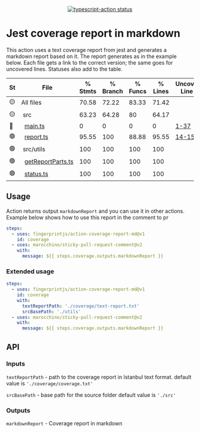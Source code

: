 <p align="center">
  <a href="https://github.com/actions/typescript-action/actions"><img alt="typescript-action status" src="https://github.com/actions/typescript-action/workflows/build-test/badge.svg"></a>
</p>

# Jest coverage report in markdown

This action uses a text coverage report from jest and generates a markdown report based on it.
The report generates as in the example below. Each file gets a link to the correct version; the same goes for uncovered lines.
Statuses also add to the table.

St|File                | % Stmts | % Branch | % Funcs | % Lines | Uncovered Line #s
--|--------------------|---------|----------|---------|---------|-------------------
🟡|All files           |   70.58 |    72.22 |   83.33 |   71.42 |                   
🟡|&nbsp;src|   63.23 |    64.28 |      80 |   64.17 |                   
🔴|&nbsp;&nbsp;[main.ts](https://github.com/fingerprintjs/action-coverage-report-md/blob/80148ef2d10c51d31e3a472c61ce2ead8b68a2e1/src/main.ts)|       0 |        0 |       0 |       0 |[1-37](https://github.com/fingerprintjs/action-coverage-report-md/blob/80148ef2d10c51d31e3a472c61ce2ead8b68a2e1/src/main.ts#L1-L37)
🟢|&nbsp;&nbsp;[report.ts](https://github.com/fingerprintjs/action-coverage-report-md/blob/80148ef2d10c51d31e3a472c61ce2ead8b68a2e1/src/report.ts)|   95.55 |      100 |   88.88 |   95.55 |[14-15](https://github.com/fingerprintjs/action-coverage-report-md/blob/80148ef2d10c51d31e3a472c61ce2ead8b68a2e1/src/report.ts#L14-L15)
🟢|&nbsp;src/utils|     100 |      100 |     100 |     100 |                   
🟢|&nbsp;&nbsp;[getReportParts.ts](https://github.com/fingerprintjs/action-coverage-report-md/blob/80148ef2d10c51d31e3a472c61ce2ead8b68a2e1/src/utils/getReportParts.ts)|     100 |      100 |     100 |     100 |
🟢|&nbsp;&nbsp;[status.ts](https://github.com/fingerprintjs/action-coverage-report-md/blob/80148ef2d10c51d31e3a472c61ce2ead8b68a2e1/src/utils/status.ts)|     100 |      100 |     100 |     100 |


## Usage

Action returns output `markdownReport` and you can use it in other actions.
Example below shows how to use this report in the comment to pr

```yaml
steps:
  - uses: fingerprintjs/action-coverage-report-md@v1
    id: coverage
  - uses: marocchino/sticky-pull-request-comment@v2
    with:
      message: ${{ steps.coverage.outputs.markdownReport }}
```

### Extended usage

```yaml
steps:
  - uses: fingerprintjs/action-coverage-report-md@v1
    id: coverage
    with:
      textReportPath: './coverage/text-report.txt'
      srcBasePath: './utils'
  - uses: marocchino/sticky-pull-request-comment@v2
    with:
      message: ${{ steps.coverage.outputs.markdownReport }}
```

## API

### Inputs

`textReportPath` - path to the coverage report in Istanbul text format.
default value is `'./coverage/coverage.txt'`

`srcBasePath` - base path for the source folder
default value is `'./src'`

### Outputs

`markdownReport` - Coverage report in markdown
